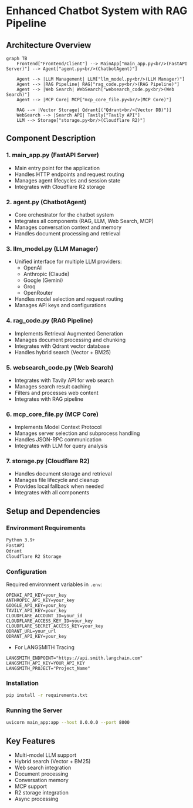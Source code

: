 # Enhanced Chatbot System with RAG Pipeline

## Architecture Overview

```mermaid
graph TB
    Frontend["Frontend/Client"] --> MainApp["main_app.py<br/>(FastAPI Server)"] --> Agent["agent.py<br/>(ChatbotAgent)"]
    
    Agent --> |LLM Management| LLM["llm_model.py<br/>(LLM Manager)"]
    Agent --> |RAG Pipeline| RAG["rag_code.py<br/>(RAG Pipeline)"]
    Agent --> |Web Search| WebSearch["websearch_code.py<br/>(Web Search)"]
    Agent --> |MCP Core| MCP["mcp_core_file.py<br/>(MCP Core)"]
    
    RAG --> |Vector Storage| Qdrant[("Qdrant<br/>(Vector DB)")]
    WebSearch --> |Search API| Tavily["Tavily API"]
    LLM --> Storage["storage.py<br/>(Cloudflare R2)"]
```

## Component Description

### 1. main_app.py (FastAPI Server)
- Main entry point for the application
- Handles HTTP endpoints and request routing
- Manages agent lifecycles and session state
- Integrates with Cloudflare R2 storage

### 2. agent.py (ChatbotAgent)
- Core orchestrator for the chatbot system
- Integrates all components (RAG, LLM, Web Search, MCP)
- Manages conversation context and memory
- Handles document processing and retrieval

### 3. llm_model.py (LLM Manager)
- Unified interface for multiple LLM providers:
  - OpenAI
  - Anthropic (Claude)
  - Google (Gemini)
  - Groq
  - OpenRouter
- Handles model selection and request routing
- Manages API keys and configurations

### 4. rag_code.py (RAG Pipeline)
- Implements Retrieval Augmented Generation
- Manages document processing and chunking
- Integrates with Qdrant vector database
- Handles hybrid search (Vector + BM25)

### 5. websearch_code.py (Web Search)
- Integrates with Tavily API for web search
- Manages search result caching
- Filters and processes web content
- Integrates with RAG pipeline

### 6. mcp_core_file.py (MCP Core)
- Implements Model Context Protocol
- Manages server selection and subprocess handling
- Handles JSON-RPC communication
- Integrates with LLM for query analysis

### 7. storage.py (Cloudflare R2)
- Handles document storage and retrieval
- Manages file lifecycle and cleanup
- Provides local fallback when needed
- Integrates with all components

## Setup and Dependencies

### Environment Requirements
```txt
Python 3.9+
FastAPI
Qdrant
Cloudflare R2 Storage
```

### Configuration
Required environment variables in `.env`:
```env
OPENAI_API_KEY=your_key
ANTHROPIC_API_KEY=your_key
GOOGLE_API_KEY=your_key
TAVILY_API_KEY=your_key
CLOUDFLARE_ACCOUNT_ID=your_id
CLOUDFLARE_ACCESS_KEY_ID=your_key
CLOUDFLARE_SECRET_ACCESS_KEY=your_key
QDRANT_URL=your_url
QDRANT_API_KEY=your_key
```
- For LANGSMITH Tracing
```LANGSMITH_TRACING=true
LANGSMITH_ENDPOINT="https://api.smith.langchain.com"
LANGSMITH_API_KEY=YOUR_API_KEY
LANGSMITH_PROJECT="Project_Name"
```

### Installation
```bash
pip install -r requirements.txt
```

### Running the Server
```bash
uvicorn main_app:app --host 0.0.0.0 --port 8000
```

## Key Features
- Multi-model LLM support
- Hybrid search (Vector + BM25)
- Web search integration
- Document processing
- Conversation memory
- MCP support
- R2 storage integration
- Async processing